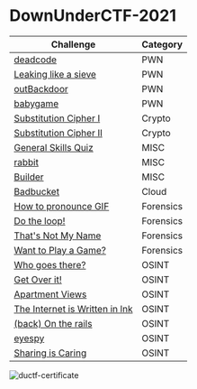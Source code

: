 # DownUnderCTF-2021

| Challenge | Category | 
| ----------- | ----------- | 
| [deadcode](https://github.com/Stirring16/DownUnderCTF-2021/blob/main/PWN/Deadcode/readme.md) | PWN |
| [Leaking like a sieve](https://github.com/Stirring16/DownUnderCTF-2021/blob/main/PWN/Leaking%20like%20a%20sieve/readme.md) | PWN |
| [outBackdoor](https://github.com/Stirring16/DownUnderCTF-2021/blob/main/PWN/outBackdoor/readme.md) | PWN |
| [babygame](https://github.com/Stirring16/DownUnderCTF-2021/blob/main/PWN/babygame/readme.md) | PWN |
| [Substitution Cipher I](https://github.com/Stirring16/DownUnderCTF-2021/blob/main/Crypto/Substitution%20Cipher%20I/readme.md) | Crypto |
| [Substitution Cipher II](https://github.com/Stirring16/DownUnderCTF-2021/blob/main/Crypto/Substitution%20Cipher%20II/readme.md) | Crypto |
| [General Skills Quiz](https://github.com/Stirring16/DownUnderCTF-2021/blob/main/MISC/General%20Skills%20Quiz/readme.md) | MISC |
| [rabbit](https://github.com/Stirring16/DownUnderCTF-2021/blob/main/MISC/rabbit/readme.md) | MISC |
| [Builder](https://github.com/Stirring16/DownUnderCTF-2021/blob/main/MISC/Builder/readme.md) | MISC |
| [Badbucket](https://github.com/Stirring16/DownUnderCTF-2021/blob/main/Cloud/Bad%20Bucket/readme.md) | Cloud |
| [How to pronounce GIF](https://github.com/Stirring16/DownUnderCTF-2021/blob/main/Forensics/How%20to%20pronounce%20GIF/readme.md) | Forensics |
| [Do the loop!](https://github.com/Stirring16/DownUnderCTF-2021/blob/main/Forensics/Do%20the%20loop!/readme.md) | Forensics | 
| [That's Not My Name](https://github.com/Stirring16/DownUnderCTF-2021/blob/main/Forensics/That's%20Not%20My%20Name/readme.md) | Forensics | 
| [Want to Play a Game?](https://github.com/Stirring16/DownUnderCTF-2021/blob/main/Forensics/Want%20to%20Play%20a%20Game%3F/readme.md) | Forensics | 
| [Who goes there?](https://github.com/Stirring16/DownUnderCTF-2021/blob/main/OSINT/WhoGoesThere/readme.md) | OSINT |
| [Get Over it!](https://github.com/Stirring16/DownUnderCTF-2021/blob/main/OSINT/Get%20over%20it!/readme.md) | OSINT | 
| [Apartment Views](https://github.com/Stirring16/DownUnderCTF-2021/blob/main/OSINT/Apartment%20Views/readme.md) | OSINT |
| [The Internet is Written in lnk](https://github.com/Stirring16/DownUnderCTF-2021/blob/main/OSINT/The%20Internet%20is%20Written%20in%20lnk/readme.md) | OSINT | 
| [(back) On the rails](https://github.com/Stirring16/DownUnderCTF-2021/tree/main/OSINT/(back)%20On%20the%20rails/readme.md) | OSINT |
| [eyespy](https://github.com/Stirring16/DownUnderCTF-2021/blob/main/OSINT/eyespy/readme.md) | OSINT | 
| [Sharing is Caring](https://github.com/Stirring16/DownUnderCTF-2021/blob/main/OSINT/Sharing%20is%20Caring/readme.md) | OSINT | 




![ductf-certificate](https://user-images.githubusercontent.com/62060867/134850686-c8eb1882-d8f6-4076-a729-972a594fe225.jpg)
